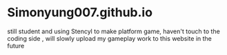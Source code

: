 # Simonyung007.github.io
still student and using Stencyl to make platform game, haven't touch to the coding side , will slowly upload my gameplay work to this website in the future
